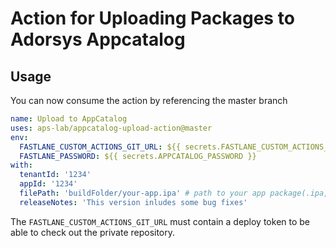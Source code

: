 # Action for Uploading Packages to Adorsys Appcatalog

## Usage

You can now consume the action by referencing the master branch

``` yaml
name: Upload to AppCatalog
uses: aps-lab/appcatalog-upload-action@master
env: 
  FASTLANE_CUSTOM_ACTIONS_GIT_URL: ${{ secrets.FASTLANE_CUSTOM_ACTIONS_GIT_URL }}
  FASTLANE_PASSWORD: ${{ secrets.APPCATALOG_PASSWORD }} 
with:
  tenantId: '1234'
  appId: '1234' 
  filePath: 'buildFolder/your-app.ipa' # path to your app package(.ipa, .apk) relative to your working directory 
  releaseNotes: 'This version inludes some bug fixes'
```

The `FASTLANE_CUSTOM_ACTIONS_GIT_URL` must contain a deploy token to be able to check out the private repository.
